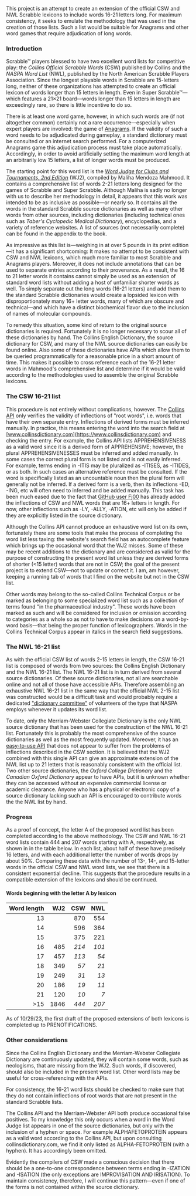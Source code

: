 This project is an attempt to create an extension of the official CSW and NWL Scrabble lexicons to include words 16-21 letters long. For maximum consistency, it seeks to emulate the methodology that was used in the creation of those lists. Such a list would be suitable for Anagrams and other word games that require adjudication of long words.

### Introduction
Scrabble™ players blessed to have two excellent word lists for competitive play: the _Collins Official Scrabble Words_ (CSW) published by Collins and the _NASPA Word List_ (NWL), published by the North American Scrabble Players Association. Since the longest playable words in Scrabble are 15-letters long, neither of these organizations has attempted to create an official lexicon of words longer than 15 letters in length. Even in Super Scrabble™—which features a 21×21 board—words longer than 15 letters in length are exceedingly rare, so there is little incentive to do so.

There is at least one word game, however, in which such words are (if not altogether common) certainly not a rare occurrence—especially when expert players are involved: the game of [Anagrams](https://www.anagrams.site). If the validity of such a word needs to be adjudicated during gameplay, a standard dictionary must be consulted or an internet search performed. For a computerized Anagrams game this adjudication process must take place automatically. Accordingly, in order to avoid artificially setting the maximum word length at an arbitrarily low 15 letters, a list of longer words must be produced.

The starting point for this word list is the [_Word Judge for Clubs and Tournaments, 2nd Edition_](https://www.amazon.com/Word-Judge-Clubs-Tournaments-Superscrabble/dp/1643676407) (WJ2), compiled by Maliha Mendoza Mahmood. It contains a comprehensive list of words 2-21 letters long designed for the games of Scrabble and Super Scrabble. Although Maliha is sadly no longer with us to describe her methodology in detail, it appears that this work was intended to be as inclusive as possible—or nearly so. It contains all the words in the standard Scrabble source dictionaries as well as many other words from other sources, including dictionaries (including technical ones such as _Taber's Cyclopedic Medical Dictionary_), encyclopedias, and a variety of reference websites. A list of sources (not necessarily complete) can be found in the appendix to the book.

As impressive as this list is—weighing in at over 5 pounds in its print edition—it has a significant shortcoming: It makes no attempt to be consistent with CSW and NWL lexicons, which much more familiar to most Scrabble and Anagrams players. Moreover, it does not include annotations that can be used to separate entries according to their provenance. As a result, the 16 to 21 letter words it contains cannot simply be used as an extension of standard word lists without adding a host of unfamiliar shorter words as well. To simply separate out the long words (16-21 letters) and add them to the standard Scrabble dictionaries would create a lopsided lexicon with disproportionately many 16+ letter words, many of which are obscure and technical—and which have a distinct biochemical flavor due to the inclusion of names of molecular compounds.

To remedy this situation, some kind of return to the original source dictionaries is required. Fortunately it is no longer necessary to scour all of these dictionaries by hand. The Collins English Dictionary, the source dictionary for CSW, and many of the NWL source dictionaries can easily be found online. Also some of these dictionaries have APIs which allow them to be queried programmatically for a reasonable price in a short amount of time. This makes it possible to cross reference each of the 16-21 letter words in Mahmood's comprehensive list and determine if it would be valid according to the methodologies used to assemble the original Scrabble lexicons.

### The CSW 16-21 list
This procedure is not entirely without complications, however. The [Collins API](https://www.collinsdictionary.com/us/collins-api) only verifies the validity of inflections of "root words", i.e. words that have their own separate entry. Inflections of derived forms must be inferred manually. In practice, this means entering the word into the search field at [www.collinsdictionary.com](https://www.collinsdictionary.com) and checking the entry. For example, the Collins API lists APPREHENSIVENESS as a valid word since it is a derived form of APPREHENSIVE; however, the plural APPREHENSIVENESSES must be inferred and added manually. In some cases the correct plural form is not listed and is not easily inferred. For example, terms ending in -ITIS may be pluralized as -ITISES, as -ITIDES, or as both. In such cases an alternative reference must be consulted. If the word is specifically listed as an uncountable noun then the plural form will generally not be inferred. If a derived form is a verb, then its inflections -ED, -ING, etc will often need to inferred and be added manually. This task has been much eased due to the fact that [GitHub user Fj00](https://github.com/Fj00) has already added the inflections of CSW and NWL words that are 16+ letters in length. For now, other inflections such as -LY, -ALLY, -ATION, etc will only be added if they are explicitly listed in the source dictionary.

Although the Collins API cannot produce an exhaustive word list on its own, fortunately there are some tools that make the process of completing the word list less taxing: the website's search field has an autocomplete feature which brings up the occasional word that the WJ2 misses. Some of these may be recent additions to the dictionary and are considered as valid for the purpose of constructing the present word list unless they are derived forms of shorter (<15 letter) words that are not in CSW; the goal of the present project is to extend CSW—not to update or correct it. I am, am however, keeping a running tab of words that I find on the website but not in the CSW list.

Other words may belong to the so-called Collins Technical Corpus or be marked as belonging to some specialized word list such as a collection of terms found "in the pharmaceutical industry". These words have been marked as such and will be considered for inclusion or omission according to categories as a whole so as not to have to make decisions on a word-by-word basis—that being the proper function of lexicographers. Words in the Collins Technical Corpus appear in italics in the search field suggestions.

### The NWL 16-21 list
As with the official CSW list of words 2-15 letters in length, the CSW 16-21 list is composed of words from two sources: the Collins English Dictionary and the NWL 16-21 list. The NWL 16-21 list is in turn derived from several source dictionaries. Of these source dictionaries, not all are searchable online and not all of those have accessible APIs. Therefore assembling an exhaustive NWL 16-21 list in the same way that the official NWL 2-15 list was constructed would be a difficult task and would probably require a dedicated ["dictionary committee"](https://scrabbleplayers.org/w/Dictionary_Committee) of volunteers of the type that NASPA employs whenever it updates its word list. 

To date, only the Merriam-Webster Collegiate Dictionary is the only NWL source dictionary that has been used for the construction of the NWL 16-21 list. Fortunately this is probably the most comprehensive of the source dictionaries as well as the most frequently updated. Moreover, it has an [easy-to-use API](https://dictionaryapi.com/) that does not appear to suffer from the problems of inflections described in the CSW section. It is believed that the WJ2 combined with this single API can give an approximate extension of the NWL list up to 21 letters that is reasonably consistent with the official list. Two other source dictionaries, the _Oxford College Dictionary_ and the _Canadian Oxford Dictionary_ appear to have APIs, but it is unknown whether they can be accessed without an expensive commercial license or academic clearance. Anyone who has a physical or electronic copy of a source dictionary lacking such an API is encouraged to contribute words the the NWL list by hand.

### Progress
As a proof of concept, the letter A of the proposed word list has been completed according to the above methodology. The CSW and NWL 16-21 word lists contain 444 and 207 words starting with A, respectively, as shown in in the table below. In each list, about half of these have precisely 16 letters, and with each additional letter the number of words drops by about 50%. Comparing these data with the number of 13-, 14-, and 15-letter words in the official CSW and NWL word lists, we see that there is a consistent exponential decline. This suggests that the procedure results in a compatible extension of the lexicons and should be continued.

#### Words beginning with the letter A by lexicon
| Word length | WJ2 |  CSW  | NWL  |
| --------: |--------:| -----:| -----:|
| 13|   |  870|  554|
| 14|   |  596|  364|
| 15|   |  375|  221|
| 16| 485|*214*|*101*|
| 17| 457|*113*| *54*|
| 18| 349| *57*| *21*|
| 19| 249| *31*| *13*|
| 20| 186| *19*| *11*|
| 21| 120| *10*|  *7*|
|>15|1846|*444*|*207*|

As of 10/29/23, the first draft of the proposed extensions of both lexicons is completed up to PRENOTIFICATIONS.

### Other considerations
Since the Collins English Dictionary and the Merriam-Webster Collegiate Dictionary are continuously updated, they will contain some words, such as neologisms, that are missing from the WJ2. Such words, if discovered, should also be included in the present word list. Other word lists may be useful for cross-referencing with the APIs.

For consistency, the 16-21 word lists should be checked to make sure that they do not contain inflections of root words that are not present in the standard Scrabble lists.

The Collins API and the Merriam-Webster API both produce occasional false positives. To my knowledge this only occurs when a word in the Word Judge list appears in one of the source dictionaries, but only with the inclusion of a hyphen or space. For example ALPHAFETOPROTEIN appears as a valid word according to the Collins API, but upon consulting collinsdictionary.com, we find it only listed as ALPHA-FETOPROTEIN (with a hyphen). It has accordingly been omitted.

Evidently the compilers of CSW made a conscious decision that there should be a one-to-one correspondence between terms ending in -IZATION and -ISATION (the only exceptions are IMPROVISATION AND IRISATION). To maintain consistency, therefore, I will continue this pattern—even if one of the forms is not contained within the source dictionary.
